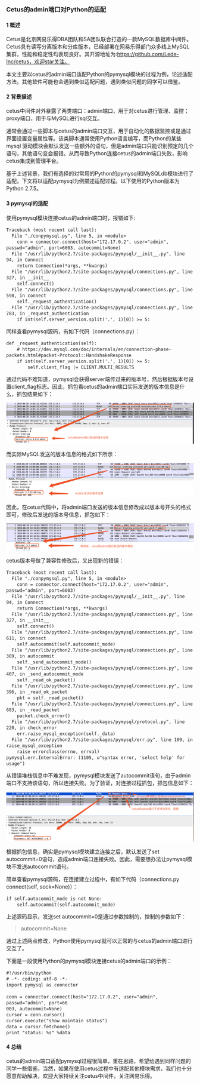 ### Cetus的admin端口对Python的适配

#### 1 概述

Cetus是北京网易乐得DBA团队和SA团队联合打造的一款MySQL数据库中间件。Cetus具有读写分离版本和分库版本，已经部署在网易乐得部门众多线上MySQL集群，性能和稳定性均表现良好。其开源地址为:https://github.com/Lede-Inc/cetus，欢迎star关注。

本文主要以cetus的admin端口适配Python的pymysql模块的过程为例，论述适配方法。其他软件可能也会遇到类似适配问题，遇到类似问题的同学可以借鉴。

#### 2 背景描述

cetus中间件对外暴露了两类端口：admin端口，用于对cetus进行管理、监控；proxy端口，用于与MySQL进行sql交互。

通常会通过一些脚本与cetus的admin端口交互，用于自动化的数据监控或是通过界面设置变量属性等。该类脚本通常使用Python语言编写，而Python的某些mysql 驱动模块会默认发送一些额外的语句，但是admin端口只能识别预定的几个语句，其他语句变会报错。从而导致Python连接cetus的admin端口失败，影响cetus集成到管理平台。

基于上述背景，我们有选择的对常用的Python的pymysql和MySQLdb模块进行了适配，下文将以适配pymysql为例描述适配过程。以下使用的Python版本为Python 2.7.5。


#### 3 pymysql的适配

使用pymysql模块连接cetus的admin端口时，报错如下:

```
Traceback (most recent call last):
  File "./conpymysql.py", line 5, in <module>
    conn = connector.connect(host="172.17.0.2", user="admin", passwd="admin", port=6003, autocommit=None)
  File "/usr/lib/python2.7/site-packages/pymysql/__init__.py", line 94, in Connect
    return Connection(*args, **kwargs)
  File "/usr/lib/python2.7/site-packages/pymysql/connections.py", line 327, in __init__
    self.connect()
  File "/usr/lib/python2.7/site-packages/pymysql/connections.py", line 598, in connect
    self._request_authentication()
  File "/usr/lib/python2.7/site-packages/pymysql/connections.py", line 783, in _request_authentication
    if int(self.server_version.split('.', 1)[0]) >= 5:
```

同样查看pymysql源码，有如下代码（connections.py）：

```
def _request_authentication(self):
    # https://dev.mysql.com/doc/internals/en/connection-phase-packets.html#packet-Protocol::HandshakeResponse
    if int(self.server_version.split('.', 1)[0]) >= 5:
        self.client_flag |= CLIENT.MULTI_RESULTS

```

通过代码不难知道，pymysql会获得server端传过来的版本号，然后根据版本号设置client_flag标志。因此，抓包看cetus的admin端口实际发送的版本信息是什么，抓包结果如下：

![8.3.2.png](./images/8.3.2.png)

而实际MySQL发送的版本信息的格式如下所示：

![8.3.3.png](./images/8.3.3.png)

因此，在cetus代码中，将admin端口发送的版本信息修改成以版本号开头的格式即可，修改后发送的版本号信息，抓包如下：

![8.3.4.png](./images/8.3.4.png)

cetus版本号做了兼容性修改后，又出现新的错误：

```
Traceback (most recent call last):
  File "./conpymysql.py", line 5, in <module>
    conn = connector.connect(host="172.17.0.2", user="admin", passwd="admin", port=6003)
  File "/usr/lib/python2.7/site-packages/pymysql/__init__.py", line 94, in Connect
    return Connection(*args, **kwargs)
  File "/usr/lib/python2.7/site-packages/pymysql/connections.py", line 327, in __init__
    self.connect()
  File "/usr/lib/python2.7/site-packages/pymysql/connections.py", line 611, in connect
    self.autocommit(self.autocommit_mode)
  File "/usr/lib/python2.7/site-packages/pymysql/connections.py", line 389, in autocommit
    self._send_autocommit_mode()
  File "/usr/lib/python2.7/site-packages/pymysql/connections.py", line 407, in _send_autocommit_mode
    self._read_ok_packet()
  File "/usr/lib/python2.7/site-packages/pymysql/connections.py", line 396, in _read_ok_packet
    pkt = self._read_packet()
  File "/usr/lib/python2.7/site-packages/pymysql/connections.py", line 683, in _read_packet
    packet.check_error()
  File "/usr/lib/python2.7/site-packages/pymysql/protocol.py", line 220, in check_error
    err.raise_mysql_exception(self._data)
  File "/usr/lib/python2.7/site-packages/pymysql/err.py", line 109, in raise_mysql_exception
    raise errorclass(errno, errval)
pymysql.err.InternalError: (1105, u"syntax error, 'select help' for usage")
```

从错误堆栈信息中不难发现，pymysql模块发送了autocommit语句，由于admin端口不支持该语句，所以连接失败。为了验证，对连接过程抓包，抓包信息如下：

![8.3.1.png](./images/8.3.1.png)

根据抓包信息，确实是pymysql模块建立连接之后，默认发送了set autocommit=0语句，造成admin端口连接失败。因此，需要想办法让pymysql模块不发送autocommit语句。

简单查看pymysql源码，在连接建立过程中，有如下代码（connections.py connect(self, sock=None)）：

```
if self.autocommit_mode is not None:
    self.autocommit(self.autocommit_mode)
```

上述源码显示，发送set autocommit=0是通过参数控制的，控制的参数如下：

> autocommit=None

通过上述两点修改，Python使用pymysql就可以正常的与cetus的admin端口进行交互了。

下面是一段使用Python的pymysql模块连接cetus的admin端口的示例：

```
#!/usr/bin/python
# -*- coding: utf-8 -*-
import pymysql as connector

conn = connector.connect(host="172.17.0.2", user="admin", passwd="admin", port=66
003, autocommit=None)
cursor = conn.cursor()
cursor.execute("show maintain status")
data = cursor.fetchone()
print "status: %s" %data
```

#### 4 总结

cetus的admin端口适配pymysql过程很简单，重在思路，希望给遇到同样问题的同学一些借鉴。当然，如果在使用cetus过程中有适配其他模块需求，我们也十分愿意帮助解决，欢迎大家持续关注cetus中间件，关注网易乐得。
